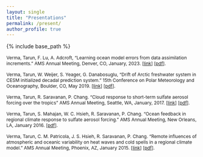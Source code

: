 ```yaml
---
layout: single
title: "Presentations"
permalink: /present/
author_profile: true
---
```


{% include base_path %}

<span style="font-size:0.85em;"> Verma, Tarun, F. Lu, A. Adcroft, “Learning ocean model errors from data assimilation increments.” AMS Annual Meeting, Denver, CO, January, 2023. [[link](https://ams.confex.com/ams/103ANNUAL/meetingapp.cgi/Paper/421409)] [[pdf]()]. </span> 

<span style="font-size:0.85em;"> Verma, Tarun, W. Weijer, S. Yeager, G. Danabosuglu, “Drift of Arctic freshwater system in CESM initialized decadal prediction system.” 15th Conference on Polar Meteorology and Oceanography, Boulder, CO, May 2019. [[link](https://ams.confex.com/ams/15Polar/meetingapp.cgi/Paper/357842)] [[pdf]()]. </span> 

<span style="font-size:0.85em;"> Verma, Tarun, R. Saravanan, P. Chang. “Cloud response to short-term sulfate aerosol forcing over the tropics” AMS Annual Meeting, Seattle, WA, January, 2017. [[link](https://ams.confex.com/ams/97Annual/webprogram/Paper312780.html)] [[pdf]()]. </span> 

<span style="font-size:0.85em;"> Verma, Tarun, S. Mahajan, W. C. Hsieh, R. Saravanan, P. Chang. “Ocean feedback in regional climate response to sulfate aerosol forcing.” AMS Annual Meeting, New Orleans, LA, January 2016. [[pdf]()]. </span> 

<span style="font-size:0.85em;"> Verma, Tarun, C. M. Patricola, J. S. Hsieh, R. Saravanan, P. Chang. “Remote influences of atmospheric and oceanic variability on heat waves and cold spells in a regional climate model.” AMS Annual Meeting, Phoenix, AZ, January 2015. [[link](https://ams.confex.com/ams/95Annual/webprogram/Paper267899.html)] [[pdf]()]. </span> 

